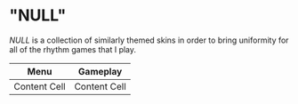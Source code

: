 # "NULL"

_NULL_ is a collection of similarly themed skins in order to bring uniformity for all of the rhythm games that I play. 


| Menu          | Gameplay      |
| ------------- | ------------- |
| Content Cell  | Content Cell  |

